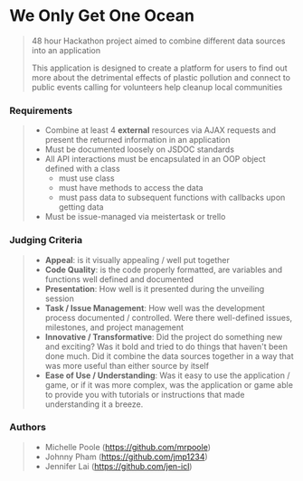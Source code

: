 # We Only Get One Ocean

> 48 hour Hackathon project aimed to combine different data sources into an application
>
> This application is designed to create a platform for users to find out more about the detrimental effects of plastic pollution and connect to public events calling for volunteers help cleanup local communities

### Requirements
> - Combine at least 4 **external** resources via AJAX requests and present the returned information in an application
> - Must be documented loosely on JSDOC standards
> - All API interactions must be encapsulated in an OOP object defined with a class
>   - must use class
>   - must have methods to access the data
>   - must pass data to subsequent functions with callbacks upon getting data
> - Must be issue-managed via meistertask or trello

### Judging Criteria
> - **Appeal**: is it visually appealing / well put together
> - **Code Quality**: is the code properly formatted, are variables and functions well defined and documented
> - **Presentation**: How well is it presented during the unveiling session
> - **Task / Issue Management**: How well was the development process documented / controlled.  Were there well-defined issues, milestones, and project management
> - **Innovative / Transformative**: Did the project do something new and exciting?  Was it bold and tried to do things that haven't been done much.  Did it combine the data sources together in a way that was more useful than either source by itself
> - **Ease of Use / Understanding**: Was it easy to use the application / game, or if it was more complex, was the application or game able to provide you with tutorials or instructions that made understanding it a breeze.

### Authors
> - Michelle Poole (https://github.com/mrpoole)
> - Johnny Pham (https://github.com/jmp1234)
> - Jennifer Lai (https://github.com/jen-icl)
